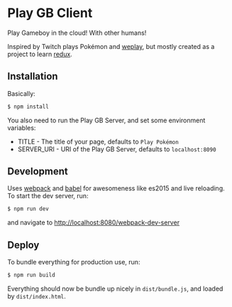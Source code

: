 # Play GB Client

Play Gameboy in the cloud! With other humans!

Inspired by Twitch plays Pokémon and [weplay](https://github.com/rauchg/weplay),
but mostly created as a project to learn [redux](http://redux.js.org/).

## Installation

Basically:

```bash
$ npm install
```

You also need to run the Play GB Server, and set some environment variables:

* TITLE - The title of your page, defaults to `Play Pokémon`
* SERVER_URI - URI of the Play GB Server, defaults to `localhost:8090`

## Development

Uses [webpack](https://webpack.github.io/) and [babel](https://babeljs.io/) for
awesomeness like es2015 and live reloading. To start the dev server, run:

```bash
$ npm run dev
```

and navigate to
[http://localhost:8080/webpack-dev-server](http://localhost:8080/webpack-dev-server/)

## Deploy

To bundle everything for production use, run:

```bash
$ npm run build
```

Everything should now be bundle up nicely in `dist/bundle.js`, and loaded by
`dist/index.html`.
